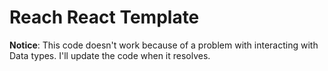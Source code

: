 # Reach React Template

**Notice**: This code doesn't work because of a problem with interacting with Data types. I'll update the code when it resolves.
